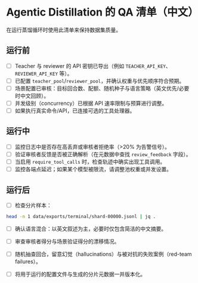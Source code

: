 # Agentic Distillation 的 QA 清单（中文）

在运行蒸馏循环时使用此清单来保持数据集质量。

## 运行前

- [ ] Teacher 与 reviewer 的 API 密钥已导出（例如 `TEACHER_API_KEY`、`REVIEWER_API_KEY` 等）。
- [ ] 已配置 `teacher_pool`/`reviewer_pool`，并确认权重与优先顺序符合预期。
- [ ] 场景配置已审核：目标回合数、配额、随机种子与语言策略（英文优先/必要时中文回顾）。
- [ ] 并发级别（concurrency）已根据 API 速率限制与预算进行调整。
- [ ] 如果执行真实命令/API，已连接可选的工具处理器。

## 运行中

- [ ] 监控日志中是否存在高丢弃或审核者拒绝率（>20% 为告警信号）。
- [ ] 验证审核者反馈是否被正确解析（在元数据中查找 `review_feedback` 字段）。
- [ ] 当启用 `require_tool_calls` 时，检查轨迹中确实出现工具调用。
- [ ] 监控各端点延迟；如果某个模型被限流，请调整池权重或并发设置。

## 运行后

- [ ] 检查分片样本：

```bash
head -n 1 data/exports/terminal/shard-00000.jsonl | jq .
```

- [ ] 确认语言混合：以英文叙述为主，必要时仅包含简洁的中文摘要。
- [ ] 审查审核者得分与场景验证得分的漂移情况。
- [ ] 随机抽查回合，留意幻觉（hallucinations）与被对抗的失败案例（red-team failures）。
- [ ] 将用于运行的配置文件与生成的分片元数据一并版本化。

